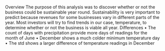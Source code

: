 Overview
The purpose of this analysis was to discover whether or not the business could be sustainable year round. Sustainability is very important to predict because revenues for some businesses vary in different parts of the year. Most investors will try to find trends in our case, temperature, to determine whether or not the business is viable all year.
Differences
	•	The count of days with precipitation provide more days of readings for the month of June
	•	December shows a much colder minimum temperature day
	•	The std shows a larger difference of temperature readings in December
